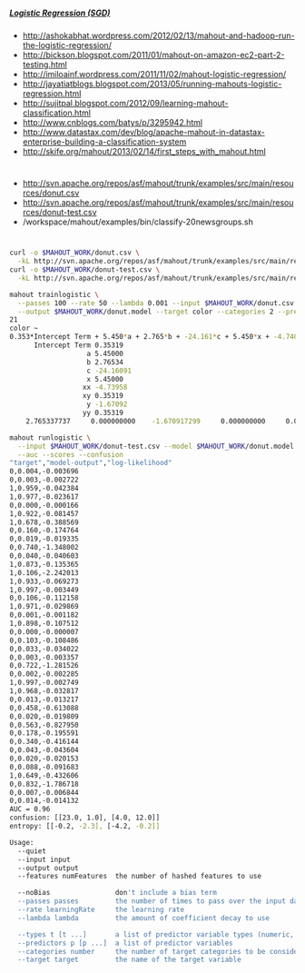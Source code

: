 ##### [Logistic Regression (SGD)](https://cwiki.apache.org/confluence/display/MAHOUT/Logistic+Regression)

* http://ashokabhat.wordpress.com/2012/02/13/mahout-and-hadoop-run-the-logistic-regression/
* http://bickson.blogspot.com/2011/01/mahout-on-amazon-ec2-part-2-testing.html
* http://imiloainf.wordpress.com/2011/11/02/mahout-logistic-regression/
* http://jayatiatblogs.blogspot.com/2013/05/running-mahouts-logistic-regression.html
* http://sujitpal.blogspot.com/2012/09/learning-mahout-classification.html
* http://www.cnblogs.com/batys/p/3295942.html
* http://www.datastax.com/dev/blog/apache-mahout-in-datastax-enterprise-building-a-classification-system
* http://skife.org/mahout/2013/02/14/first_steps_with_mahout.html

#
* http://svn.apache.org/repos/asf/mahout/trunk/examples/src/main/resources/donut.csv
* http://svn.apache.org/repos/asf/mahout/trunk/examples/src/main/resources/donut-test.csv
* /workspace/mahout/examples/bin/classify-20newsgroups.sh

#

```bash
curl -o $MAHOUT_WORK/donut.csv \
  -kL http://svn.apache.org/repos/asf/mahout/trunk/examples/src/main/resources/donut.csv
curl -o $MAHOUT_WORK/donut-test.csv \
  -kL http://svn.apache.org/repos/asf/mahout/trunk/examples/src/main/resources/donut-test.csv

mahout trainlogistic \
  --passes 100 --rate 50 --lambda 0.001 --input $MAHOUT_WORK/donut.csv --features 21 \
  --output $MAHOUT_WORK/donut.model --target color --categories 2 --predictors x y xx xy yy a b c --types n n
21
color ~ 
0.353*Intercept Term + 5.450*a + 2.765*b + -24.161*c + 5.450*x + -4.740*xx + 0.353*xy + -1.671*y + 0.353*yy
      Intercept Term 0.35319
                   a 5.45000
                   b 2.76534
                   c -24.16091
                   x 5.45000
                  xx -4.73958
                  xy 0.35319
                   y -1.67092
                  yy 0.35319
    2.765337737     0.000000000    -1.670917299     0.000000000     0.000000000     0.000000000     5.449999190     0.000000000   -24.160908591    -4.739579336     0.353190637     0.000000000     0.000000000     0.000000000     0.000000000     0.000000000     0.000000000     0.000000000     0.000000000     0.000000000     0.000000000

mahout runlogistic \
  --input $MAHOUT_WORK/donut-test.csv --model $MAHOUT_WORK/donut.model \
  --auc --scores --confusion
"target","model-output","log-likelihood"
0,0.004,-0.003696
0,0.003,-0.002722
1,0.959,-0.042384
1,0.977,-0.023617
0,0.000,-0.000166
1,0.922,-0.081457
1,0.678,-0.388569
0,0.160,-0.174764
0,0.019,-0.019335
0,0.740,-1.348002
0,0.040,-0.040603
1,0.873,-0.135365
1,0.106,-2.242013
1,0.933,-0.069273
1,0.997,-0.003449
0,0.106,-0.112158
1,0.971,-0.029869
0,0.001,-0.001182
1,0.898,-0.107512
0,0.000,-0.000007
0,0.103,-0.108486
0,0.033,-0.034022
0,0.003,-0.003357
0,0.722,-1.281526
0,0.002,-0.002285
1,0.997,-0.002749
1,0.968,-0.032817
0,0.013,-0.013217
0,0.458,-0.613088
0,0.020,-0.019809
0,0.563,-0.827950
0,0.178,-0.195591
0,0.340,-0.416144
0,0.043,-0.043604
0,0.020,-0.020153
0,0.088,-0.091683
1,0.649,-0.432606
0,0.832,-1.786718
0,0.007,-0.006844
0,0.014,-0.014132
AUC = 0.96
confusion: [[23.0, 1.0], [4.0, 12.0]]
entropy: [[-0.2, -2.3], [-4.2, -0.2]]
```

```bash
Usage:
  --quiet
  --input input
  --output output
  --features numFeatures  the number of hashed features to use

  --noBias                don't include a bias term
  --passes passes         the number of times to pass over the input data
  --rate learningRate     the learning rate
  --lambda lambda         the amount of coefficient decay to use

  --types t [t ...]       a list of predictor variable types (numeric, word, or text)
  --predictors p [p ...]  a list of predictor variables
  --categories number     the number of target categories to be considered
  --target target         the name of the target variable
```
